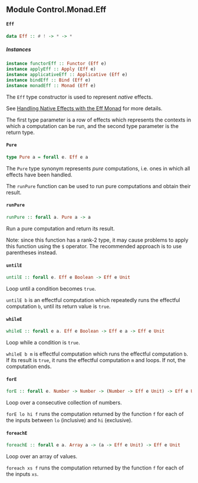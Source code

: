 ## Module Control.Monad.Eff

#### `Eff`

``` purescript
data Eff :: # ! -> * -> *
```

##### Instances
``` purescript
instance functorEff :: Functor (Eff e)
instance applyEff :: Apply (Eff e)
instance applicativeEff :: Applicative (Eff e)
instance bindEff :: Bind (Eff e)
instance monadEff :: Monad (Eff e)
```

The `Eff` type constructor is used to represent _native_ effects.

See [Handling Native Effects with the Eff Monad](https://github.com/purescript/purescript/wiki/Handling-Native-Effects-with-the-Eff-Monad) for more details.

The first type parameter is a row of effects which represents the contexts in which a computation can be run, and the second type parameter is the return type.

#### `Pure`

``` purescript
type Pure a = forall e. Eff e a
```

The `Pure` type synonym represents _pure_ computations, i.e. ones in which all effects have been handled.

The `runPure` function can be used to run pure computations and obtain their result.

#### `runPure`

``` purescript
runPure :: forall a. Pure a -> a
```

Run a pure computation and return its result.

Note: since this function has a rank-2 type, it may cause problems to apply this function using the `$` operator. The recommended approach
is to use parentheses instead.

#### `untilE`

``` purescript
untilE :: forall e. Eff e Boolean -> Eff e Unit
```

Loop until a condition becomes `true`.

`untilE b` is an effectful computation which repeatedly runs the effectful computation `b`,
until its return value is `true`.

#### `whileE`

``` purescript
whileE :: forall e a. Eff e Boolean -> Eff e a -> Eff e Unit
```

Loop while a condition is `true`.

`whileE b m` is effectful computation which runs the effectful computation `b`. If its result is
`true`, it runs the effectful computation `m` and loops. If not, the computation ends.

#### `forE`

``` purescript
forE :: forall e. Number -> Number -> (Number -> Eff e Unit) -> Eff e Unit
```

Loop over a consecutive collection of numbers.

`forE lo hi f` runs the computation returned by the function `f` for each of the inputs
between `lo` (inclusive) and `hi` (exclusive).

#### `foreachE`

``` purescript
foreachE :: forall e a. Array a -> (a -> Eff e Unit) -> Eff e Unit
```

Loop over an array of values.

`foreach xs f` runs the computation returned by the function `f` for each of the inputs `xs`.


